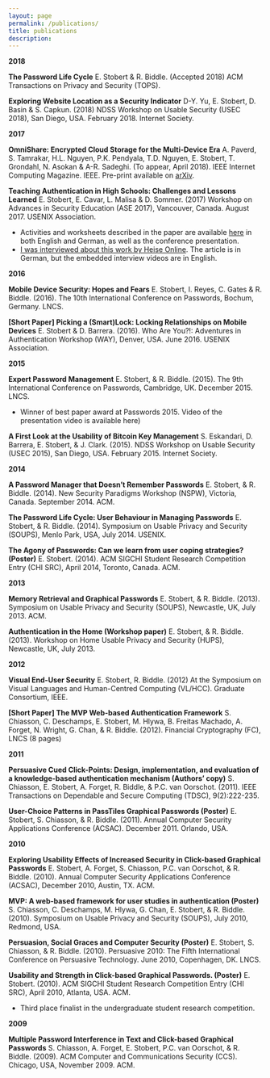 ```yaml
---
layout: page
permalink: /publications/
title: publications
description: 
---
```

**2018**

**The Password Life Cycle**
E. Stobert & R. Biddle. (Accepted 2018) ACM Transactions on Privacy and Security (TOPS). 

**Exploring Website Location as a Security Indicator**
D-Y. Yu, E. Stobert, D. Basin & S. Capkun. (2018) NDSS Workshop on Usable Security (USEC 2018), San Diego, USA. February 2018. Internet Society.

**2017**

**OmniShare: Encrypted Cloud Storage for the Multi-Device Era**
A. Paverd, S. Tamrakar, H.L. Nguyen, P.K. Pendyala, T.D. Nguyen, E. Stobert, T. Grondahl, N. Asokan & A-R. Sadeghi. (To appear, April 2018). IEEE Internet Computing Magazine. IEEE. Pre-print available on [arXiv](http://arxiv.org/abs/1511.02119).

**Teaching Authentication in High Schools: Challenges and Lessons Learned**
E. Stobert, E. Cavar, L. Malisa & D. Sommer. (2017) Workshop on Advances in Security Education (ASE 2017), Vancouver, Canada. August 2017. USENIX Association.
* Activities and worksheets described in the paper are available [here](http://www.syssec.ethz.ch/research/high-school-security-education.html) in both English and German, as well as the conference presentation.
* [I was interviewed about this work by Heise Online](https://www.heise.de/newsticker/meldung/Sexualkunde-soll-Unterricht-ueber-IT-Sicherheit-inspirieren-3811231.html). The article is in German, but the embedded interview videos are in English.


**2016**

**Mobile Device Security: Hopes and Fears**
E. Stobert, I. Reyes, C. Gates & R. Biddle. (2016). The 10th International Conference on Passwords, Bochum, Germany. LNCS.

**[Short Paper] Picking a (Smart)Lock: Locking Relationships on Mobile Devices**
E. Stobert & D. Barrera. (2016). Who Are You?!: Adventures in Authentication Workshop (WAY), Denver, USA. June 2016. USENIX Association.


**2015**

**Expert Password Management**
E. Stobert, & R. Biddle. (2015). The 9th International Conference on Passwords, Cambridge, UK. December 2015. LNCS.
* Winner of best paper award at Passwords 2015. Video of the presentation video is available here)

**A First Look at the Usability of Bitcoin Key Management**
S. Eskandari, D. Barrera, E. Stobert, & J. Clark. (2015). NDSS Workshop on Usable Security (USEC 2015), San Diego, USA. February 2015. Internet Society.


**2014**

**A Password Manager that Doesn’t Remember Passwords**
E. Stobert, & R. Biddle. (2014). New Security Paradigms Workshop (NSPW), Victoria, Canada. September 2014. ACM.

**The Password Life Cycle: User Behaviour in Managing Passwords**
E. Stobert, & R. Biddle. (2014). Symposium on Usable Privacy and Security (SOUPS), Menlo Park, USA, July 2014. USENIX.

**The Agony of Passwords: Can we learn from user coping strategies? (Poster)**
E. Stobert. (2014). ACM SIGCHI Student Research Competition Entry (CHI SRC), April 2014, Toronto, Canada. ACM.


**2013**

**Memory Retrieval and Graphical Passwords**
E. Stobert, & R. Biddle. (2013). Symposium on Usable Privacy and Security (SOUPS), Newcastle, UK, July 2013. ACM.

**Authentication in the Home (Workshop paper)**
E. Stobert, & R. Biddle. (2013). Workshop on Home Usable Privacy and Security (HUPS), Newcastle, UK, July 2013.


**2012**

**Visual End-User Security**
E. Stobert, R. Biddle. (2012) At the Symposium on Visual Languages and Human-Centred Computing (VL/HCC). Graduate Consortium, IEEE.

**[Short Paper] The MVP Web-based Authentication Framework**
S. Chiasson, C. Deschamps, E. Stobert, M. Hlywa, B. Freitas Machado, A. Forget, N. Wright, G. Chan, & R. Biddle. (2012). Financial Cryptography (FC), LNCS (8 pages)


**2011**

**Persuasive Cued Click-Points: Design, implementation, and evaluation of a knowledge-based authentication mechanism (Authors’ copy)**
S. Chiasson, E. Stobert, A. Forget, R. Biddle, & P.C. van Oorschot. (2011). IEEE Transactions on Dependable and Secure Computing (TDSC), 9(2):222-235.

**User-Choice Patterns in PassTiles Graphical Passwords (Poster)**
E. Stobert, S. Chiasson, & R. Biddle. (2011). Annual Computer Security Applications Conference (ACSAC). December 2011. Orlando, USA.

**2010**

**Exploring Usability Effects of Increased Security in Click-based Graphical Passwords**
E. Stobert, A. Forget, S. Chiasson, P.C. van Oorschot, & R. Biddle. (2010). Annual Computer Security Applications Conference (ACSAC), December 2010, Austin, TX. ACM.

**MVP: A web-based framework for user studies in authentication (Poster)**
S. Chiasson, C. Deschamps, M. Hlywa, G. Chan, E. Stobert, & R. Biddle. (2010). Symposium on Usable Privacy and Security (SOUPS), July 2010, Redmond, USA.

**Persuasion, Social Graces and Computer Security (Poster)**
E. Stobert, S. Chiasson, & R. Biddle. (2010). Persuasive 2010: The Fifth International Conference on Persuasive Technology. June 2010, Copenhagen, DK. LNCS.

**Usability and Strength in Click-based Graphical Passwords. (Poster)**
E. Stobert. (2010). ACM SIGCHI Student Research Competition Entry (CHI SRC), April 2010, Atlanta, USA. ACM.
* Third place finalist in the undergraduate student research competition.

**2009**

**Multiple Password Interference in Text and Click-based Graphical Passwords**
S. Chiasson, A. Forget, E. Stobert, P.C. van Oorschot, & R. Biddle. (2009). ACM Computer and Communications Security (CCS). Chicago, USA, November 2009. ACM.
